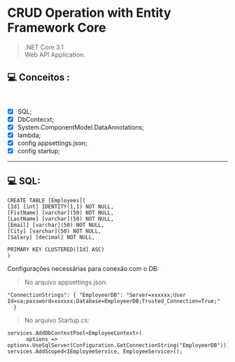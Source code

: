# CRUD Operation with Entity Framework Core

> .NET Core 3.1<br>
> Web API Application.<br>

## 💻 Conceitos :
<br>

- [x] SQL; 
- [X] DbContecxt;
- [X] System.ComponentModel.DataAnnotations;
- [X] lambda;
- [X] config appsettings.json;
- [X] config startup;

___________________________________________________________________________________________________________________________________________
  ## 💻 SQL:<br>
 ```
 CREATE TABLE [Employees](
[Id] [int] IDENTITY(1,1) NOT NULL,
[FistName] [varchar](50) NOT NULL,
[LastName] [varchar](50) NOT NULL,
[Email] [varchar](50) NOT NULL,
[City] [varchar](50) NOT NULL,
[Salary] [decimal] NOT NULL,

PRIMARY KEY CLUSTERED([Id] ASC)
)
```
Configurações necessárias para conexão com o DB:
> No arquivo appsettings.json:<br>

```
"ConnectionStrings": { "EmployeerDB": "Server=xxxxxx;User Id=sa;password=xxxxxx;Database=EmployeerDB;Trusted_Connection=True;"
  }
```

>No arquivo Startup.cs:<br>
```
services.AddDbContextPool<EmployeeContext>(
      options => options.UseSqlServer(Configuration.GetConnectionString("EmployeerDB")));
services.AddScoped<IEmployeeService, EmployeeService>();
```

  

